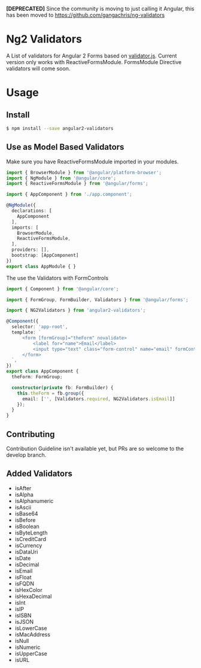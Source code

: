 **[DEPRECATED]** Since the community is moving to just calling it Angular, this has been moved to https://github.com/gangachris/ng-validators

# Ng2 Validators
A List of validators for Angular 2 Forms based on [validator.js](https://github.com/chriso/validator.js). Current version only works with ReactiveFormsModule.
FormsModule Directive validators will come soon.

# Usage
## Install
```bash
$ npm install --save angular2-validators
```

## Use as Model Based Validators
Make sure you have ReactiveFormsModule imported in your modules.
```typescript
import { BrowserModule } from '@angular/platform-browser';
import { NgModule } from '@angular/core';
import { ReactiveFormsModule } from '@angular/forms';

import { AppComponent } from './app.component';

@NgModule({
  declarations: [
    AppComponent
  ],
  imports: [
    BrowserModule,
    ReactiveFormsModule,
  ],
  providers: [],
  bootstrap: [AppComponent]
})
export class AppModule { }
```

The use the Validators with FormControls

```typescript
import { Component } from '@angular/core';

import { FormGroup, FormBuilder, Validators } from '@angular/forms';

import { NG2Validators } from 'angular2-validators';

@Component({
  selector: 'app-root',
  template: `
      <form [formGroup]="theForm" novalidate>
          <label for="name">Email</label>
          <input type="text" class="form-control" name="email" formControlName="email">
      </form>
  `,
})
export class AppComponent {
  theForm: FormGroup;

  constructor(private fb: FormBuilder) {
    this.theForm = fb.group({
      email: ['', [Validators.required, NG2Validators.isEmail]]
    });
  }
}
```

## Contributing
Contribution Guideline isn't available yet, but PRs are so welcome to the develop branch.

## Added Validators
* isAfter
* isAlpha
* isAlphanumeric
* isAscii
* isBase64
* isBefore
* isBoolean
* isByteLength
* isCreditCard
* isCurrency
* isDataUri
* isDate
* isDecimal
* isEmail
* isFloat
* isFQDN
* isHexColor
* isHexaDecimal
* isInt
* isIP
* isISBN
* isJSON
* isLowerCase
* isMacAddress
* isNull
* isNumeric
* isUpperCase
* isURL
